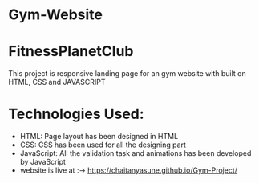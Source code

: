 # Gym-Website

# FitnessPlanetClub
This project is responsive landing page for an gym website with built on HTML, CSS and JAVASCRIPT

# Technologies Used:
- HTML: Page layout has been designed in HTML
- CSS: CSS has been used for all the designing part
- JavaScript: All the validation task and animations has been developed by JavaScript
- website is live at :-> https://chaitanyasune.github.io/Gym-Project/
